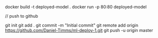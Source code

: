 docker build -t deployed-model .
docker run -p 80:80 deployed-model

// push to github


git init
git add .
git commit -m "Initial commit"
git remote add origin https://github.com/Daniel-Timms/ml-deploy-1.git
git push -u origin master

